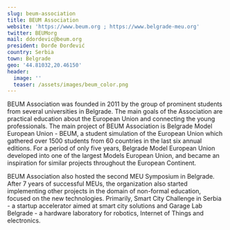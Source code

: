 ```yaml
---
slug: beum-association
title: BEUM Association
website: 'https://www.beum.org ; https://www.belgrade-meu.org'
twitter: BEUMorg
mail: ddordevic@beum.org
president: Đorđe Đorđević
country: Serbia
town: Belgrade
geo: '44.81032,20.46150'
header:
  image: ''
  teaser: /assets/images/beum_color.png
---
```

BEUM Association was founded in 2011 by the group of prominent students from several universities in Belgrade. The main goals of the Association are practical education about the European Union and connecting the young professionals. The main project of BEUM Association is Belgrade Model European Union - BEUM, a student simulation of the European Union which gathered over 1500 students from 60 countries in the last six annual editions. For a period of only five years, Belgrade Model European Union developed into one of the largest Models European Union, and became an inspiration for similar projects throughout the European Continent.

BEUM Association also hosted the second MEU Symposium in Belgrade. After 7 years of successful MEUs, the organization also started implementing other projects in the domain of non-formal education, focused on the new technologies. Primarily, Smart City Challenge in Serbia - a startup accelerator aimed at smart city solutions and Garage Lab Belgrade - a hardware laboratory for robotics, Internet of Things and electronics.
